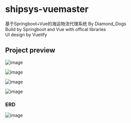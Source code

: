 # shipsys-vuemaster
基于Springboot+Vue的海运物流代理系统 By Diamond_Dogs
<br> Build by Springboot and Vue with offical libraries
<br> UI design by Vuetify

## Project preview

![image](https://github.com/DiamondDogs114/ShipSystem-vue/assets/136163768/59626eb5-421b-4d14-8550-ee28442be896)

![image](https://github.com/DiamondDogs114/ShipSystem-vue/assets/136163768/59ad0df9-4812-4887-8d88-7564df5c49be)

![image](https://github.com/DiamondDogs114/ShipSystem-vue/assets/136163768/dd520ed9-0569-419a-a289-b096e548564f)

![image](https://github.com/DiamondDogs114/ShipSystem-vue/assets/136163768/c4c47507-3f6b-4a5b-8a5b-84a9f87c3165)

### ERD

![image](https://github.com/DiamondDogs114/ShipSystem-vue/assets/136163768/d13dfc4e-5516-4d05-a0b6-26084ac83da4)




